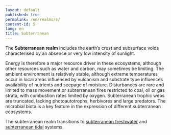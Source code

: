 ```yaml
---
layout: default
published: true
permalink: /en/realms/s/
content-id: S
lang: en
title: Subterranean
---
```


The **Subterranean realm** includes the earth’s crust and subsurface voids characterised by an absence or very low intensity of sunlight.

Energy is therefore a major resource driver in these ecosystems, although other resources such as water and carbon, may sometimes be limiting. The ambient environment is relatively stable, although extreme temperatures occur in local areas influenced by vulcanism and substrate type influences availability of nutrients and seepage of moisture. Disturbances are rare and limited to mass movement or subterranean fires restricted to coal, oil or gas strata, with combustion rates limited by oxygen. Subterranean trophic webs are truncated, lacking photoautotrophs, herbivores and large predators. The microbial biota is a key feature in the expression of different subterranean ecosystems.

The subterranean realm transitions to  [subterranean freshwater](/explore/realms/SF) and  [subterranean tidal](/explore/realms/SM) systems.
